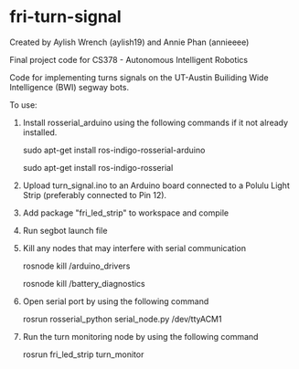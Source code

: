 # fri-turn-signal
Created by Aylish Wrench (aylish19) and Annie Phan (annieeee)

Final project code for CS378 - Autonomous Intelligent Robotics

Code for implementing turns signals on the UT-Austin Builiding Wide Intelligence (BWI) segway bots. 

To use: 
  1. Install rosserial_arduino using the following commands if it not already installed.  
  
      sudo apt-get install ros-indigo-rosserial-arduino

      sudo apt-get install ros-indigo-rosserial

  2. Upload turn_signal.ino to an Arduino board connected to a Polulu Light Strip (preferably connected to Pin 12).

  3. Add package "fri_led_strip" to workspace and compile 

  4. Run segbot launch file

  5. Kill any nodes that may interfere with serial communication
  
     rosnode kill /arduino_drivers

     rosnode kill /battery_diagnostics

  5. Open serial port by using the following command 
  
      rosrun rosserial_python serial_node.py /dev/ttyACM1

  6. Run the turn monitoring node by using the following command 
  
      rosrun fri_led_strip turn_monitor 
